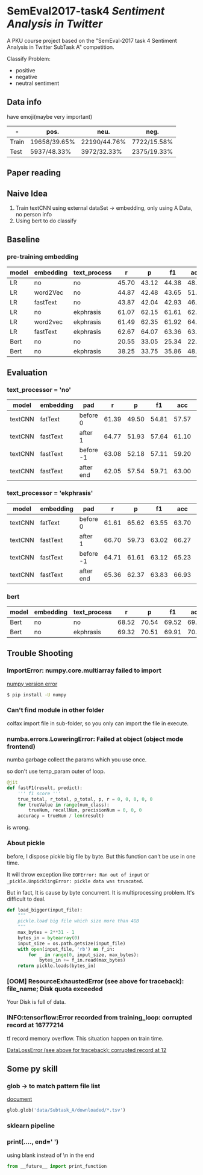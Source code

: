 # SemEval2017-task4 _Sentiment Analysis in Twitter_

A PKU course project based on the "SemEval-2017 task 4 Sentiment Analysis in Twitter SubTask A" competition.

Classify Problem:

- positive
- negative
- neutral sentiment

## Data info

have emoji(maybe very important)

| -     | pos.         | neu.         | neg.        |
| ----- | ------------ | ------------ | ----------- |
| Train | 19658/39.65% | 22190/44.76% | 7722/15.58% |
| Test  | 5937/48.33%  | 3972/32.33%  | 2375/19.33% |

## Paper reading

## Naive Idea

1. Train textCNN using external dataSet -> embedding, only using A Data, no person info
2. Using bert to do classify

## Baseline

### pre-training embedding

| model | embedding | text_process | r     | p     | f1    | acc   | pos.  | neu.  | neg.  |
| ----- | --------- | ------------ | ----- | ----- | ----- | ----- | ----- | ----- | ----- |
| LR    | no        | no           | 45.70 | 43.12 | 44.38 | 48.18 | 43.03 | 74.68 | 11.66 |
| LR    | word2Vec  | no           | 44.87 | 42.48 | 43.65 | 51.37 | 60.81 | 57.27 | 9.37  |
| LR    | fastText  | no           | 43.87 | 42.04 | 42.93 | 46.60 | 44.97 | 72.93 | 8.21  |
| LR    | no        | ekphrasis    | 61.07 | 62.15 | 61.61 | 62.34 | 64.00 | 64.83 | 57.63 |
| LR    | word2vec  | ekphrasis    | 61.49 | 62.35 | 61.92 | 64.37 | 62.52 | 68.72 | 55.80 |
| LR    | fastText  | ekphrasis    | 62.67 | 64.07 | 63.36 | 63.81 | 63.03 | 61.58 | 67.60 |
| Bert  | no        | no           | 20.55 | 33.05 | 25.34 | 22.12 | 88.97 | 10.17 | 0.00  |
| Bert  | no        | ekphrasis    | 38.25 | 33.75 | 35.86 | 48.12 | 1.26  | 97.17 | 2.82  |

## Evaluation

### text_processor = 'no'

| model   | embedding | pad       | r     | p     | f1    | acc   | pos.  | neu.  | neg.  |
| ------- | --------- | --------- | ----- | ----- | ----- | ----- | ----- | ----- | ----- |
| textCNN | fatText   | before 0  | 61.39 | 49.50 | 54.81 | 57.57 | 41.76 | 85.10 | 21.64 |
| textCNN | fastText  | after 1   | 64.77 | 51.93 | 57.64 | 61.10 | 53.97 | 82.90 | 18.91 |
| textCNN | fastText  | before -1 | 63.08 | 52.18 | 57.11 | 59.20 | 45.72 | 83.17 | 27.64 |
| textCNN | fastText  | after end | 62.05 | 57.54 | 59.71 | 63.00 | 57.58 | 76.85 | 38.19 |

### text_processor = 'ekphrasis'

| model   | embedding | pad       | r     | p     | f1    | acc   | pos.  | neu.  | neg.  |
| ------- | --------- | --------- | ----- | ----- | ----- | ----- | ----- | ----- | ----- |
| textCNN | fatText   | before 0  | 61.61 | 65.62 | 63.55 | 63.70 | 69.12 | 56.54 | 71.21 |
| textCNN | fastText  | after 1   | 66.70 | 59.73 | 63.02 | 66.27 | 60.88 | 80.92 | 37.37 |
| textCNN | fastText  | before -1 | 64.71 | 61.61 | 63.12 | 65.23 | 77.62 | 61.70 | 45.51 |
| textCNN | fastText  | after end | 65.36 | 62.37 | 63.83 | 66.93 | 70.02 | 71.12 | 45.98 |

### bert

| model | embedding | text_process | r     | p     | f1    | acc   | pos.  | neu.  | neg.  |
| ----- | --------- | ------------ | ----- | ----- | ----- | ----- | ----- | ----- | ----- |
| Bert  | no        | no           | 68.52 | 70.54 | 69.52 | 69.48 | 73.39 | 66.21 | 72.03 |
| Bert  | no        | ekphrasis    | 69.32 | 70.51 | 69.91 | 70.03 | 71.75 | 68.52 | 71.27 |

## Trouble Shooting

### ImportError: numpy.core.multiarray failed to import

[numpy version error](https://stackoverflow.com/questions/20518632/importerror-numpy-core-multiarray-failed-to-import)

```sh
$ pip install -U numpy
```

### Can't find module in other folder

colfax import file in sub-folder, so you only can import the file in execute.

### numba.errors.LoweringError: Failed at object (object mode frontend)

numba garbage collect the params which you use once.

so don't use temp_param outer of loop.

```python
@jit
def fastF1(result, predict):
    ''' f1 score '''
    true_total, r_total, p_total, p, r = 0, 0, 0, 0, 0
    for trueValue in range(num_class):
        trueNum, recallNum, precisionNum = 0, 0, 0
    accuracy = trueNum / len(result)
```

is wrong.

### About pickle

before, I dispose pickle big file by byte. But this function can't be use in one time.

It will throw exception like `EOFError: Ran out of input` or `_pickle.UnpicklingError: pickle data was truncated`.

But in fact, It is cause by byte concurrent. It is multiprocessing problem. It's difficult to deal.

```python
def load_bigger(input_file):
    """
    pickle.load big file which size more than 4GB
    """
    max_bytes = 2**31 - 1
    bytes_in = bytearray(0)
    input_size = os.path.getsize(input_file)
    with open(input_file, 'rb') as f_in:
        for _ in range(0, input_size, max_bytes):
            bytes_in += f_in.read(max_bytes)
    return pickle.loads(bytes_in)
```

### [OOM] ResourceExhaustedError (see above for traceback): file_name; Disk quota exceeded

Your Disk is full of data.

### INFO:tensorflow:Error recorded from training_loop: corrupted record at 16777214

tf record memory overflow. This situation happen on train time.

[DataLossError (see above for traceback): corrupted record at 12](https://github.com/tensorflow/tensorflow/issues/13463)

## Some py skill

### glob -> to match pattern file list

[document](https://docs.python.org/3/library/glob.html)

```python
glob.glob('data/Subtask_A/downloaded/*.tsv')
```

### sklearn pipeline

### print(...., end=' ')

using blank instead of \n in the end

```python
from __future__ import print_function
```

